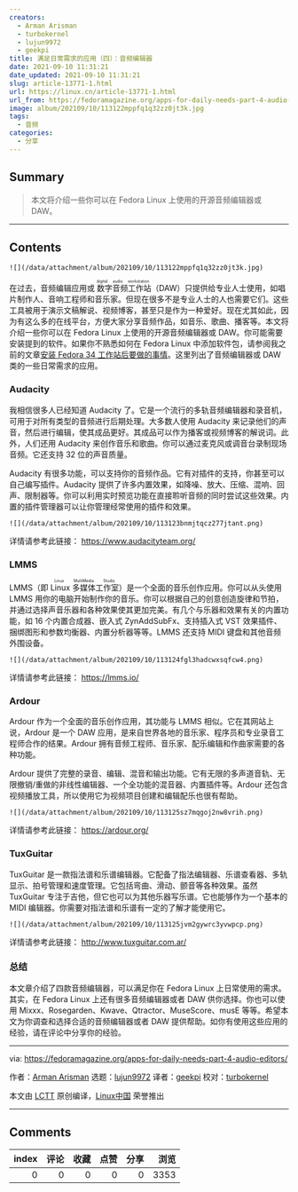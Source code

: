 ```yaml
---
creators:
  - Arman Arisman
  - turbokernel
  - lujun9972
  - geekpi
title: 满足日常需求的应用（四）：音频编辑器
date: 2021-09-10 11:31:21
date_updated: 2021-09-10 11:31:21
slug: article-13771-1.html
url: https://linux.cn/article-13771-1.html
url_from: https://fedoramagazine.org/apps-for-daily-needs-part-4-audio-editors/
image: album/202109/10/113122mppfq1q32zz0jt3k.jpg
tags:
  - 音频
categories:
  - 分享
---
```


## Summary

> 本文将介绍一些你可以在 Fedora Linux 上使用的开源音频编辑器或 DAW。

***

<!-- more -->

## Contents

`![](/data/attachment/album/202109/10/113122mppfq1q32zz0jt3k.jpg)`

在过去，音频编辑应用或<ruby> 数字音频工作站 <rt>  digital audio workstation </rt></ruby>（DAW）只提供给专业人士使用，如唱片制作人、音响工程师和音乐家。但现在很多不是专业人士的人也需要它们。这些工具被用于演示文稿解说、视频博客，甚至只是作为一种爱好。现在尤其如此，因为有这么多的在线平台，方便大家分享音频作品，如音乐、歌曲、播客等。本文将介绍一些你可以在 Fedora Linux 上使用的开源音频编辑器或 DAW。你可能需要安装提到的软件。如果你不熟悉如何在 Fedora Linux 中添加软件包，请参阅我之前的文章[安装 Fedora 34 工作站后要做的事情](https://fedoramagazine.org/things-to-do-after-installing-fedora-34-workstation/)。这里列出了音频编辑器或 DAW 类的一些日常需求的应用。

### Audacity

我相信很多人已经知道 Audacity 了。它是一个流行的多轨音频编辑器和录音机，可用于对所有类型的音频进行后期处理。大多数人使用 Audacity 来记录他们的声音，然后进行编辑，使其成品更好。其成品可以作为播客或视频博客的解说词。此外，人们还用 Audacity 来创作音乐和歌曲。你可以通过麦克风或调音台录制现场音频。它还支持 32 位的声音质量。

Audacity 有很多功能，可以支持你的音频作品。它有对插件的支持，你甚至可以自己编写插件。Audacity 提供了许多内置效果，如降噪、放大、压缩、混响、回声、限制器等。你可以利用实时预览功能在直接聆听音频的同时尝试这些效果。内置的插件管理器可以让你管理经常使用的插件和效果。

`![](/data/attachment/album/202109/10/113123bnmjtqcz277jtant.png)`

详情请参考此链接： <https://www.audacityteam.org/>

### LMMS

LMMS（即 <ruby> Linux 多媒体工作室 <rt>  Linux MultiMedia Studio </rt></ruby>）是一个全面的音乐创作应用。你可以从头使用 LMMS 用你的电脑开始制作你的音乐。你可以根据自己的创意创造旋律和节拍，并通过选择声音乐器和各种效果使其更加完美。有几个与乐器和效果有关的内置功能，如 16 个内置合成器、嵌入式 ZynAddSubFx、支持插入式 VST 效果插件、捆绑图形和参数均衡器、内置分析器等等。LMMS 还支持 MIDI 键盘和其他音频外围设备。

`![](/data/attachment/album/202109/10/113124fgl3hadcwxsqfcw4.png)`

详情请参考此链接： <https://lmms.io/>

### Ardour

Ardour 作为一个全面的音乐创作应用，其功能与 LMMS 相似。它在其网站上说，Ardour 是一个 DAW 应用，是来自世界各地的音乐家、程序员和专业录音工程师合作的结果。Ardour 拥有音频工程师、音乐家、配乐编辑和作曲家需要的各种功能。

Ardour 提供了完整的录音、编辑、混音和输出功能。它有无限的多声道音轨、无限撤销/重做的非线性编辑器、一个全功能的混音器、内置插件等。Ardour 还包含视频播放工具，所以使用它为视频项目创建和编辑配乐也很有帮助。

`![](/data/attachment/album/202109/10/113125sz7mqgoj2nw8vrih.png)`

详情请参考此链接： <https://ardour.org/>

### TuxGuitar

TuxGuitar 是一款指法谱和乐谱编辑器。它配备了指法编辑器、乐谱查看器、多轨显示、拍号管理和速度管理。它包括弯曲、滑动、颤音等各种效果。虽然 TuxGuitar 专注于吉他，但它也可以为其他乐器写乐谱。它也能够作为一个基本的 MIDI 编辑器。你需要对指法谱和乐谱有一定的了解才能使用它。

`![](/data/attachment/album/202109/10/113125jvm2gywrc3yvwpcp.png)`

详情请参考此链接： <http://www.tuxguitar.com.ar/>

### 总结

本文章介绍了四款音频编辑器，可以满足你在 Fedora Linux 上日常使用的需求。其实，在 Fedora Linux 上还有很多音频编辑器或者 DAW 供你选择。你也可以使用 Mixxx、Rosegarden、Kwave、Qtractor、MuseScore、musE 等等。希望本文为你调查和选择合适的音频编辑器或者 DAW 提供帮助。如你有使用这些应用的经验，请在评论中分享你的经验。

---

via: <https://fedoramagazine.org/apps-for-daily-needs-part-4-audio-editors/>

作者：[Arman Arisman](https://fedoramagazine.org/author/armanwu/) 选题：[lujun9972](https://github.com/lujun9972) 译者：[geekpi](https://github.com/geekpi) 校对：[turbokernel](https://github.com/turbokernel)

本文由 [LCTT](https://github.com/LCTT/TranslateProject) 原创编译，[Linux中国](https://linux.cn/) 荣誉推出

***

## Comments


|   index |   评论 |   收藏 |   点赞 |   分享 |   浏览 |
|--------:|-------:|-------:|-------:|-------:|-------:|
|       0 |      0 |      0 |      0 |      0 |   3353 |
